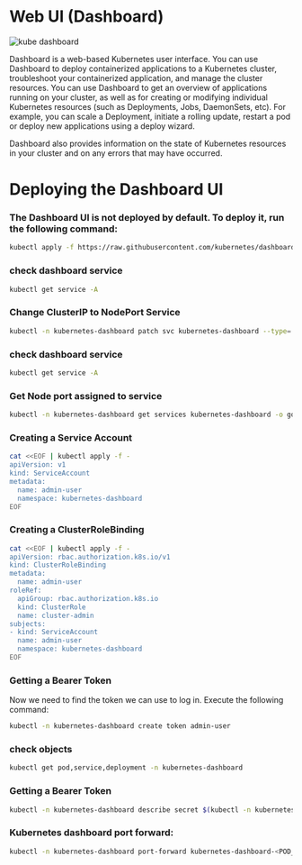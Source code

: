 # Web UI (Dashboard)
![kube dashboard](../images/kube-dash.png "Kubernetes dashboard")

Dashboard is a web-based Kubernetes user interface. You can use Dashboard to deploy containerized applications to a Kubernetes cluster, troubleshoot your containerized application, and manage the cluster resources. You can use Dashboard to get an overview of applications running on your cluster, as well as for creating or modifying individual Kubernetes resources (such as Deployments, Jobs, DaemonSets, etc). For example, you can scale a Deployment, initiate a rolling update, restart a pod or deploy new applications using a deploy wizard.

Dashboard also provides information on the state of Kubernetes resources in your cluster and on any errors that may have occurred.


# Deploying the Dashboard UI
### The Dashboard UI is not deployed by default. To deploy it, run the following command:
```bash
kubectl apply -f https://raw.githubusercontent.com/kubernetes/dashboard/v2.2.0/aio/deploy/recommended.yaml
```

### check dashboard service
```bash
kubectl get service -A
```
### Change ClusterIP to NodePort Service
```bash
kubectl -n kubernetes-dashboard patch svc kubernetes-dashboard --type='json' -p '[{"op":"replace","path":"/spec/type","value":"NodePort"}]'
```
### check dashboard service
```bash
kubectl get service -A
```
### Get Node port assigned to service
```bash
kubectl -n kubernetes-dashboard get services kubernetes-dashboard -o go-template='{{(index .spec.ports 0).nodePort}}'
```
### Creating a Service Account
```bash
cat <<EOF | kubectl apply -f -
apiVersion: v1
kind: ServiceAccount
metadata:
  name: admin-user
  namespace: kubernetes-dashboard
EOF
```

### Creating a ClusterRoleBinding
```bash
cat <<EOF | kubectl apply -f -
apiVersion: rbac.authorization.k8s.io/v1
kind: ClusterRoleBinding
metadata:
  name: admin-user
roleRef:
  apiGroup: rbac.authorization.k8s.io
  kind: ClusterRole
  name: cluster-admin
subjects:
- kind: ServiceAccount
  name: admin-user
  namespace: kubernetes-dashboard
EOF
```

### Getting a Bearer Token
Now we need to find the token we can use to log in. Execute the following command:
```bash
kubectl -n kubernetes-dashboard create token admin-user
```
### check objects
```bash
kubectl get pod,service,deployment -n kubernetes-dashboard
```
### Getting a Bearer Token
```bash
kubectl -n kubernetes-dashboard describe secret $(kubectl -n kubernetes-dashboard get secret | grep admin-user | awk '{print $1}')
```

### Kubernetes dashboard port forward:​
```bash
kubectl -n kubernetes-dashboard port-forward kubernetes-dashboard-<POD_ID> 8001:8443​
```
